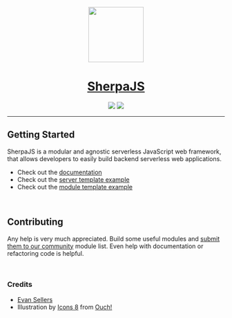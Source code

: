 


<p align="center">
    <a href="https://docs.page/sellersindustry/SherpaJS">
        <img src="https://github.com/sellersindustry/SherpaJS/raw/main/docs/assets/logos/favicon.png" height="128px"/>
        <h1 align="center">SherpaJS</h1>
    </a>
</p>


<p align="center">
    <img src="https://img.shields.io/npm/v/sherpa-core"/>
    <img src="https://github.com/sellersindustry/SherpaJS/actions/workflows/testing.yml/badge.svg"/>
</p>


---


## Getting Started
SherpaJS is a modular and agnostic serverless JavaScript web framework, that allows developers to easily build backend serverless web applications.

  * Check out the [documentation](https://docs.page/sellersindustry/SherpaJS)
  * Check out the [server template example](https://github.com/sellersindustry/SherpaJS-template-server)
  * Check out the [module template example](https://github.com/sellersindustry/SherpaJS-template-module)


<br>


## Contributing
Any help is very much appreciated. Build some useful modules and [submit them to our community](https://github.com/sellersindustry/SherpaJS/issues/new/choose) module list. Even help with documentation or refactoring code is helpful.


<br>


### Credits
 - [Evan Sellers](https://github.com/SellersEvan)
 - Illustration by <a href="https://icons8.com/illustrations/author/zD2oqC8lLBBA">Icons 8</a> from <a href="https://icons8.com/illustrations">Ouch!</a>
